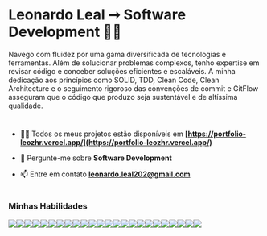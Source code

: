 # Leonardo Leal ➞ Software Development 🧑‍💻

<p>Navego com fluidez por uma gama diversificada de tecnologias e ferramentas. Além de solucionar problemas complexos, tenho expertise em revisar código e conceber soluções eficientes e escaláveis. A minha dedicação aos princípios como SOLID, TDD, Clean Code, Clean Architecture e o seguimento rigoroso das convenções de commit e GitFlow asseguram que o código que produzo seja sustentável e de altíssima qualidade.</p>

#

- 👨‍💻 Todos os meus projetos estão disponíveis em **[https://portfolio-leozhr.vercel.app/](https://portfolio-leozhr.vercel.app/)**

- 💬 Pergunte-me sobre **Software Development**

- 📫 Entre em contato **leonardo.leal202@gmail.com**

#

### Minhas Habilidades

<div style="display:flex;flex-wrap:wrap">
  <img src="https://skillicons.dev/icons?i=html" />
  <img src="https://skillicons.dev/icons?i=css" />
  <img src="https://skillicons.dev/icons?i=sass" />
  <img src="https://skillicons.dev/icons?i=next" />
  <img src="https://skillicons.dev/icons?i=react" />
  <img src="https://skillicons.dev/icons?i=angular" />
  <img src="https://skillicons.dev/icons?i=javascript" />
  <img src="https://skillicons.dev/icons?i=typescript" />
  <img src="https://skillicons.dev/icons?i=git" />
  <img src="https://skillicons.dev/icons?i=tailwind" />
  <img src="https://skillicons.dev/icons?i=nodejs" />
  <img src="https://skillicons.dev/icons?i=nest" />
  <img src="https://skillicons.dev/icons?i=prisma" />
  <img src="https://skillicons.dev/icons?i=supabase" />
  <img src="https://skillicons.dev/icons?i=jest" />
  <img src="https://skillicons.dev/icons?i=python" />
  <img src="https://skillicons.dev/icons?i=dotnet" />
  <img src="https://skillicons.dev/icons?i=cs" />
  <img src="https://skillicons.dev/icons?i=azure" />
  <img src="https://skillicons.dev/icons?i=vercel" />
  <img src="https://skillicons.dev/icons?i=netlify" />
  <img src="https://skillicons.dev/icons?i=visualstudio" />
  <img src="https://skillicons.dev/icons?i=vscode" />
  <img src="https://skillicons.dev/icons?i=figma" />
</div>
